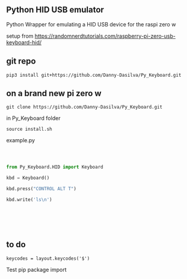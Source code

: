 ## Python HID USB emulator

Python Wrapper for emulating a HID USB device for the raspi zero w

setup from  https://randomnerdtutorials.com/raspberry-pi-zero-usb-keyboard-hid/



## git repo

`pip3 install git+https://github.com/Danny-Dasilva/Py_Keyboard.git`
## on a brand new pi zero w


`git clone https://github.com/Danny-Dasilva/Py_Keyboard.git`

in Py_Keyboard folder

`source install.sh`


example.py


```python



from Py_Keyboard.HID import Keyboard

kbd = Keyboard()

kbd.press("CONTROL ALT T")

kbd.write('ls\n')







```



## to do

`keycodes = layout.keycodes('$')`

Test pip package import

